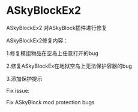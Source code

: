 # ASkyBlockEx2
ASkyBlockEx2
对ASkyBlock插件进行修复

ASkyBlockEx2修复内容：

1.修复模组物品在空岛上任意打开的bug

2.修复ASkyBlockEx在地狱空岛上无法保护容器的bug

3.添加保护提示


Fix issue:

Fix ASkyBlock mod protection bugs
